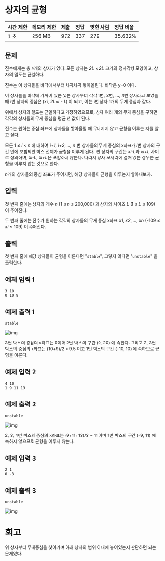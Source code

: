 # 상자의 균형

| 시간 제한 | 메모리 제한 | 제출 | 정답 | 맞힌 사람 | 정답 비율 |
| :-------- | :---------- | :--- | :--- | :-------- | :-------- |
| 1 초      | 256 MB      | 972  | 337  | 279       | 35.632%   |

## 문제

진수에게는 총 *n*개의 상자가 있다. 모든 상자는 *2L* × *2L* 크기의 정사각형 모양이고, 상자의 밀도는 균일하다.

진수는 이 상자들을 바닥에서부터 차곡차곡 쌓아올린다. 바닥은 y=0 이다.

이 상자들을 바닥에 가까이 있는 있는 상자부터 각각 1번, 2번, ..., *n*번 상자라고 보았을 때 i번 상자의 중심은 (xi, *2L*×*i* - *L*) 이 되고, 이는 i번 상자 1개의 무게 중심과 같다.

위에서 상자의 밀도는 균일하다고 가정하였으므로, 상자 여러 개의 무게 중심을 구하면 각각의 상자들의 무게 중심을 평균 낸 값이 된다.

진수는 원하는 중심 좌표에 상자들을 쌓아올릴 때 무너지지 않고 균형을 이루는 지를 알고 싶다.

모든 1 ≤ *i* < *n* 에 대하여 *i+1*, *i+2*, ..., *n* 번 상자들의 무게 중심의 x좌표가 *i*번 상자의 구간 안에 포함되면 박스 전체가 균형을 이루게 된다. *i*번 상자의 구간는 *xi-L*과 *xi+L* 사이로 정의하며, *xi-L*, *xi+L*은 포함하지 않는다. 따라서 상자 모서리에 걸쳐 있는 경우는 균형을 이루지 않는 것으로 한다.

*n*개의 상자들의 중심 좌표가 주어지면, 해당 상자들이 균형을 이루는지 알아내보자.

## 입력

첫 번째 줄에는 상자의 개수 *n* (1 ≤ *n* ≤ 200,000) 과 상자의 사이즈 *L* (1 ≤ *L* ≤ 109) 이 주어진다.

두 번째 줄에는 진수가 원하는 각각의 상자들의 무게 중심 x좌표 *x1*, *x2*, ..., *xn* (-109 ≤ *xi* ≤ 109) 이 주어진다.

## 출력

첫 번째 줄에 해당 상자들이 균형을 이룬다면 "`stable`", 그렇지 않다면 "`unstable`" 을 출력한다.

## 예제 입력 1 

```
3 10
0 10 9
```

## 예제 출력 1 

```
stable
```

![img](https://upload.acmicpc.net/8fb199bb-57e8-49d4-acbf-bbf04d3ed056/-/preview/)
 

3번 박스의 중심의 x좌표는 9이며 2번 박스의 구간 (0, 20) 에 속한다. 그리고 2, 3번 박스의 중심의 x좌표는 (10+9)/2 = 9.5 이고 1번 박스의 구간 (-10, 10) 에 속하므로 균형을 이룬다.

## 예제 입력 2 

```
4 10
1 9 11 13
```

## 예제 출력 2 

```
unstable
```

![img](https://upload.acmicpc.net/416ee3f0-7b96-4ffa-840a-917f4b918336/-/preview/)
 

2, 3, 4번 박스의 중심의 x좌표는 (9+11+13)/3 = 11 이며 1번 박스의 구간 (-9, 11) 에 속하지 않으므로 균형을 이루지 않는다.

## 예제 입력 3 

```
2 1
0 -3
```

## 예제 출력 3 

```
unstable
```

![img](https://upload.acmicpc.net/2cbb5ac8-e842-4b1d-966b-d311f25c5972/-/preview/)
 

# 회고

위 상자부터 무게중심을 찾아가며 아래 상자의 범위 이내에 놓여있는지 판단하면 되는 문제였다.